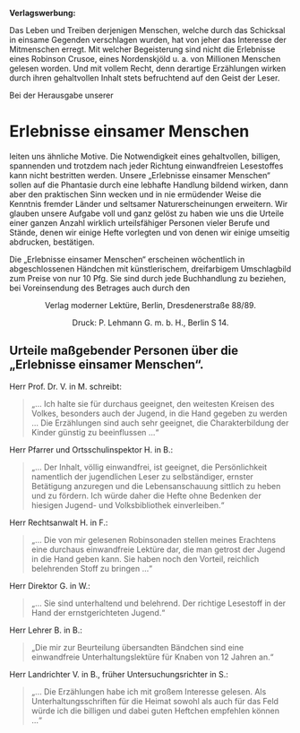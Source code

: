 __Verlagswerbung:__

Das Leben und Treiben derjenigen Menschen, welche durch das Schicksal in
einsame Gegenden verschlagen wurden, hat von jeher das Interesse der
Mitmenschen erregt. Mit welcher Begeisterung sind nicht die Erlebnisse eines
Robinson Crusoe, eines Nordenskjöld u. a. von Millionen Menschen gelesen
worden. Und mit vollem Recht, denn derartige Erzählungen wirken durch ihren
gehaltvollen Inhalt stets befruchtend auf den Geist der Leser.

Bei der Herausgabe unserer

Erlebnisse einsamer Menschen
============================

leiten uns ähnliche Motive. Die Notwendigkeit eines gehaltvollen, billigen,
spannenden und trotzdem nach jeder Richtung einwandfreien Lesestoffes kann
nicht bestritten werden. Unsere „Erlebnisse einsamer Menschen“ sollen auf die
Phantasie durch eine lebhafte Handlung bildend wirken, dann aber den
praktischen Sinn wecken und in nie ermüdender Weise die Kenntnis fremder Länder
und seltsamer Naturerscheinungen erweitern. Wir glauben unsere Aufgabe voll und
ganz gelöst zu haben wie uns die Urteile einer ganzen Anzahl wirklich
urteilsfähiger Personen vieler Berufe und Stände, denen wir einige Hefte
vorlegten und von denen wir einige umseitig abdrucken, bestätigen.

Die „Erlebnisse einsamer Menschen“ erscheinen wöchentlich in abgeschlossenen
Händchen mit künstlerischem, dreifarbigem Umschlagbild zum Preise von nur 10
Pfg. Sie sind durch jede Buchhandlung zu beziehen, bei Voreinsendung des
Betrages auch durch den

<p style="font-weight: strong; text-align: center;">Verlag moderner Lektüre,
Berlin, Dresdenerstraße 88/89.</p>

<p style="text-align: center;">Druck: P. Lehmann G. m. b. H., Berlin S 14.</p>
 
Urteile maßgebender Personen über die „Erlebnisse einsamer Menschen“.
---------------------------------------------------------------------

Herr Prof. Dr. V. in M. schreibt:

> „… Ich halte sie für durchaus geeignet, den weitesten Kreisen des Volkes,
> besonders auch der Jugend, in die Hand gegeben zu werden … Die Erzählungen
> sind auch sehr geeignet, die Charakterbildung der Kinder günstig zu
> beeinflussen …“

Herr Pfarrer und Ortsschulinspektor H. in B.:

> „… Der Inhalt, völlig einwandfrei, ist geeignet, die Persönlichkeit
> namentlich der jugendlichen Leser zu selbständiger, ernster Betätigung
> anzuregen und die Lebensanschauung sittlich zu heben und zu fördern. Ich
> würde daher die Hefte ohne Bedenken der hiesigen Jugend- und Volksbibliothek
> einverleiben.“

Herr Rechtsanwalt H. in F.:

> „… Die von mir gelesenen Robinsonaden stellen meines Erachtens eine durchaus
> einwandfreie Lektüre dar, die man getrost der Jugend in die Hand geben kann.
> Sie haben noch den Vorteil, reichlich belehrenden Stoff zu bringen …“

Herr Direktor G. in W.:

> „… Sie sind unterhaltend und belehrend. Der richtige Lesestoff in der Hand
> der ernstgerichteten Jugend.“

Herr Lehrer B. in B.:

> „Die mir zur Beurteilung übersandten Bändchen sind eine einwandfreie
> Unterhaltungslektüre für Knaben von 12 Jahren an.“

Herr Landrichter V. in B., früher Untersuchungsrichter in S.:

> „… Die Erzählungen habe ich mit großem Interesse gelesen. Als
> Unterhaltungsschriften für die Heimat sowohl als auch für das Feld würde ich
> die billigen und dabei guten Heftchen empfehlen können …“

